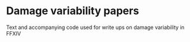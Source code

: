 # Damage variability papers

Text and accompanying code used for write ups on damage variability in FFXIV
